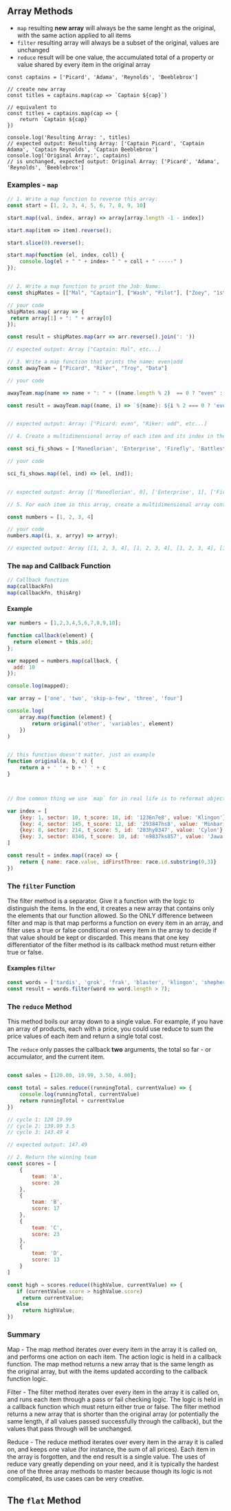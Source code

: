 ## Array Methods
- `map` resulting **new array** will always be the same lenght as the original, with the same action applied to all items
- `filter` resulting array will always be a subset of the original, values are unchanged
- `reduce` result will be one value, the accumulated total of a property or value shared by every item in the original array


```
const captains = ['Picard', 'Adama', 'Reynolds', 'Beeblebrox']

// create new array
const titles = captains.map(cap => `Captain ${cap}`)

// equivalent to
const titles = captains.map(cap => {
    return `Captain ${cap}`
})

console.log('Resulting Array: ', titles)
// expected output: Resulting Array: ['Captain Picard', 'Captain Adama', 'Captain Reynolds', 'Captain Beeblebrox']
console.log('Original Array:', captains)
// is unchanged, expected output: Original Array: ['Picard', 'Adama', 'Reynolds', 'Beeblebrox']
```

### Examples - `map`
```js
// 1. Write a map function to reverse this array:
const start = [1, 2, 3, 4, 5, 6, 7, 8, 9, 10]

start.map((val, index, array) => array[array.length -1 - index])

start.map(item => item).reverse();

start.slice(0).reverse();

start.map(function (el, index, coll) {
    console.log(el + " " + index+ " " + coll + " -----" )
});
```

```js

// 2. Write a map function to print the Job: Name:
const shipMates = [["Mal", "Captain"], ["Wash", "Pilot"], ["Zoey", "1st Mate"], ["Jayne", "Public Relations"]]

// your code
shipMates.map( array => {
 return array[1] + ": " + array[0]  
});

const result = shipMates.map(arr => arr.reverse().join(': '))

// expected output: Array ["Captain: Mal", etc...]

```

```js
// 3. Write a map function that prints the name: even|odd
const awayTeam = ["Picard", "Riker", "Troy", "Data"]

// your code

awayTeam.map(name => name + ": " + ((name.length % 2)  == 0 ? "even" : "odd"));

const result = awayTeam.map((name, i) => `${name}: ${i % 2 === 0 ? 'even' : 'odd'}`)


// expected output: Array: ["Picard: even", "Riker: odd", etc...]

```

```js
// 4. Create a multidimensional array of each item and its index in the original Array.

const sci_fi_shows = ['Manedlorian', 'Enterprise', 'Firefly', 'Battlestar Galactica']

// your code

sci_fi_shows.map((el, ind) => [el, ind]);


// expected output: Array [['Manedlorian', 0], ['Enterprise', 1], ['Firefly', 2], ['Battlestar Galactica', 3]]

```

```js
// 5. For each item in this array, create a multidimensional array containing the entire original array.

const numbers = [1, 2, 3, 4]

// your code
numbers.map((i, x, arryy) => arryy);

// expected output: Array [[1, 2, 3, 4], [1, 2, 3, 4], [1, 2, 3, 4], [1, 2, 3, 4]


```


### The `map` and Callback Function

```js
// Callback function
map(callbackFn)
map(callbackFn, thisArg)
```

#### Example
```js
var numbers = [1,2,3,4,5,6,7,8,9,10];

function callback(element) {
  return element + this.add;
};

var mapped = numbers.map(callback, {
  add: 10
});

console.log(mapped);
```

```js
var array = ['one', 'two', 'skip-a-few', 'three', 'four']

console.log(
    array.map(function (element) {
        return original('other', 'variables', element)
    })
)


// this function doesn't matter, just an example
function original(a, b, c) {
    return a + ' ' + b + ' ' + c
}



// One common thing we use `map` for in real life is to reformat objects to have a shape that is better for our purposes. For instance, we only care about the name and first three characters of the id for the races below. Use `map` to grab those values and create a new array with them.

var index = [
    {key: 1, sector: 10, t_score: 18, id: '1236n7e8', value: 'Klingon'},
    {key: 4, sector: 145, t_score: 12, id: '293847hs8', value: 'Minbari'},
    {key: 8, sector: 214, t_score: 5, id: '283hy8347', value: 'Cylon'},
    {key: 3, sector: 8346, t_score: 10, id: 'n9837ks857', value: 'Jawa'},
]

const result = index.map((race) => {
    return { name: race.value, idFirstThree: race.id.substring(0,3)}
})
```

### The `filter` Function
The filter method is a separator. Give it a function with the logic to distinguish the items. In the end, it creates a new array that contains only the elements that our function allowed. So the ONLY difference between filter and map is that map performs a function on every item in an array, and filter uses a true or false conditional on every item in the array to decide if that value should be kept or discarded. This means that one key differentiator of the filter method is its callback method must return either true or false.

#### Examples `filter`

```js
const words = ['tardis', 'grok', 'frak', 'blaster', 'klingon', 'shepherd'];
const result = words.filter(word => word.length > 7);
```

### The `reduce` Method
This method boils our array down to a single value. For example, if you have an array of products, each with a price, you could use reduce to sum the price values of each item and return a single total cost. 

The `reduce` only passes the callback **two** arguments, the total so far - or accumulator, and the current item.

```js

const sales = [120.00, 19.99, 3.50, 4.00];

const total = sales.reduce((runningTotal, currentValue) => {
    console.log(runningTotal, currentValue)
    return runningTotal + currentValue
})

// cycle 1: 120 19.99
// cycle 2: 139.99 3.5
// cycle 3: 143.49 4

// expected output: 147.49
```

```js
// 2. Return the winning team
const scores = [
    {
        team: 'A',
        score: 20
    },
    {
        team: 'B',
        score: 17
    },
    {
        team: 'C',
        score: 23
    },
    {
        team: 'D',
        score: 13
    }
]

const high = scores.reduce((highValue, currentValue) => {
   if (currentValue.score > highValue.score)
     return currentValue;
   else
     return highValue;
})
```

### Summary

Map - The map method iterates over every item in the array it is called on, and performs one action on each item. The action logic is held in a callback function. The map method returns a new array that is the same length as the original array, but with the items updated according to the callback function logic.

Filter - The filter method iterates over every item in the array it is called on, and runs each item through a pass or fail checking logic. The logic is held in a callback function which must return either true or false. The filter method returns a new array that is shorter than the original array (or potentially the same length, if all values passed successfully through the callback), but the values that pass through will be unchanged.

Reduce - The reduce method iterates over every item in the array it is called on, and keeps one value (for instance, the sum of all prices). Each item in the array is forgotten, and the end result is a single value. The uses of reduce vary greatly depending on your need, and it is typically the hardest one of the three array methods to master because though its logic is not complicated, its use cases can be very creative.

## The `flat` Method